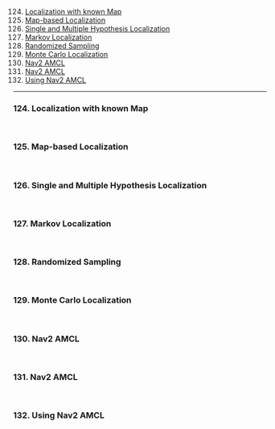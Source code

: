 124. [Localization with known Map](#124)
125. [Map-based Localization](#125)
126. [Single and Multiple Hypothesis Localization](#126)
127. [Markov Localization](#127)
128. [Randomized Sampling](#128)
129. [Monte Carlo Localization](#129)
130. [Nav2 AMCL](#130)
131. [<LAB>Nav2 AMCL</LAB>](#131)
132. [<LAB>Using Nav2 AMCL</LAB>](#132)

---

### 124. Localization with known Map<a id='124'></a>

<br>

### 125. Map-based Localization<a id='125'></a>

<br>

### 126. Single and Multiple Hypothesis Localization<a id='126'></a>

<br>

### 127. Markov Localization<a id='127'></a>

<br>

### 128. Randomized Sampling<a id='128'></a>

<br>

### 129. Monte Carlo Localization<a id='129'></a>

<br>

### 130. Nav2 AMCL<a id='130'></a>

<br>

### 131. <LAB>Nav2 AMCL</LAB><a id='131'></a>

<br>

### 132. <LAB>Using Nav2 AMCL</LAB><a id='132'></a>

<br>
